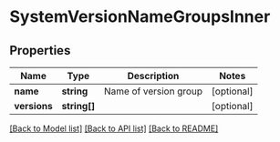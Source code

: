 # SystemVersionNameGroupsInner

## Properties
Name | Type | Description | Notes
------------ | ------------- | ------------- | -------------
**name** | **string** | Name of version group | [optional] 
**versions** | **string[]** |  | [optional] 

[[Back to Model list]](../README.md#documentation-for-models) [[Back to API list]](../README.md#documentation-for-api-endpoints) [[Back to README]](../README.md)



